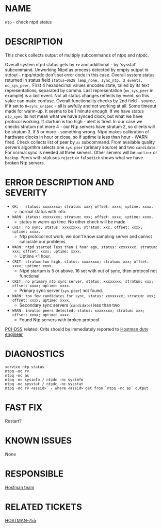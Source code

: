 # NAME

`ntp` - check ntpd status

# DESCRIPTION

This check collects output of multiply subcommands of ntpq and ntpdc.

Overall system ntpd status gets by `rv` and additional - by 'sysstat' subcommand. Unworking Ntpd as process detected by empty output in stdout  - ntpq/ntpdc don't set error code in this case.
Overall system status returned in status field
`status=0628 leap_none, sync_ntp, 2 events, no_sys_peer,`
First 4 hexadecimal values encodes state, tailed by its text representations, separated by comma.  Last representation (`no_sys_peer` in example) is a last event. Not all status changes reflects by event, so this value can make  confuse. Overall functionality checks by 2nd field - source. if it set to `0=sync_unspec` - all is awfully and not working at all. Some timeout made for warm-up. It seems to be 1 minute enough. If we have status `ntp_sync` its not mean what we have synced clock, but what we have protocol working.
If startum is too high - alert is fired. In our case we checks stratum not more 4 - our Ntp servers have stratum 2, so clients will be stratum 3. If 5 or more - something wrong.
Ntpd makes calibration of hardware clocks in hour or close, so if uptime is less than hour - WARN fired.
Check collects list of peer by `as` subcommand. From available quality servers algorithm selects  one `sys.peer` (primary source) and two `candidate`. For normal sync is needed all three servers. Other servers will be `outlier` or `backup`. Peers with statuses `reject` or `falsetick` shows what we have broken Ntp servers.

# ERROR DESCRIPTION AND SEVERITY

- `OK:   status: xxxxxxxx; stratum: xxx; offset: xxxx; uptime: xxxx.`
  - normal status with info.
- `WARN: status: xxxxxxxx; stratum: xxx; offset: xxxx; uptime: xxxx.`
  - status in warm-up time. No other check will be made
- `CRIT: no sync, status: xxxxxxxx; stratum: xxx; offset: xxxx; uptime: xxxx.`
  - Ntp protocol not work, we don't know sampling server and cannot calculate our problems.
- `WARN: ntpd started less then 1 hour ago, status: xxxxxxxx; stratum: xxx; offset: xxxx; uptime: xxxx.`
  - Uptime <1 hour.
- `CRIT: stratum too high, status: xxxxxxxx; stratum: xxx; offset: xxxx; uptime: xxxx.`
  - Ntpd startum is 5 or above. 16 set with out of sync, then protocol not functional.
- `CRIT: no primary ntp sync server, status: xxxxxxxx; stratum: xxx; offset: xxxx; uptime: xxxx.`
  - Primary sync server (`sys.peer`) not found.
- `WARN: too few candidates for sync, status: xxxxxxxx; stratum: xxx; offset: xxxx; uptime: xxxx.`
  - Secondary sync servers (`candidate`) less than two
- `WARN: invalid peers detected, status: xxxxxxxx; stratum: xxx; offset: xxxx; uptime: xxxx.`
  - Found Ntp servers with broken protocol

[PCI-DSS](../PCI-DSS.md) related. Crits should be immediately reported to
[Hostman duty engineer](https://abc.yandex-team.ru/services/hostmanager/duty/)

# DIAGNOSTICS

    service ntp status
    ntpq -nc rv
    ntpq -nc as
    ntpq -nc sysinfo / ntpdc -nc sysinfo
    ntpq -nc sysstat / ntpdc -nc sysstat
    ntpq -nc rv <assid>` - where <assid> get from `ntpq -nc as` output

# FAST FIX

Restart?

# KNOWN ISSUES

None

# RESPONSIBLE

[Hostman team](https://abc.yandex-team.ru/services/hostmanager/)

# RELATED TICKETS

[HOSTMAN-755](https://st.yandex-team.ru/HOSTMAN-755)  
